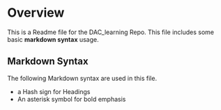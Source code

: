 # Overview

This is a Readme file for the DAC_learning Repo. This file includes some basic **markdown syntax** usage.

## Markdown Syntax

The following Markdown syntax are used in this file.
-  a Hash sign for Headings
-  An asterisk symbol for bold emphasis

